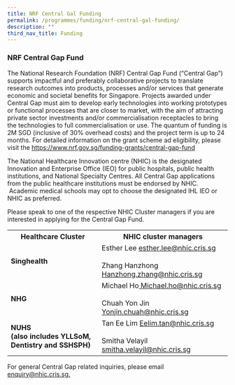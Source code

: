 ```yaml
---
title: NRF Central Gal Funding
permalink: /programmes/funding/nrf-central-gal-funding/
description: ""
third_nav_title: Funding
---
```

### NRF Central Gap Fund

The National Research Foundation (NRF) Central Gap Fund (“Central Gap”) supports impactful and preferably collaborative projects to translate research outcomes into products, processes and/or services that generate economic and societal benefits for Singapore. Projects awarded under Central Gap must aim to develop early technologies into working prototypes or functional processes that are closer to market, with the aim of attracting private sector investments and/or commercialisation receptacles to bring the technologies to full commercialisation or use. The quantum of funding is 2M SGD (inclusive of 30% overhead costs) and the project term is up to 24 months. For detailed information on the grant scheme ad eligibility, please visit the https://www.nrf.gov.sg/funding-grants/central-gap-fund&nbsp;

The National Healthcare Innovation centre (NHIC) is the designated Innovation and Enterprise Office (IEO) for public hospitals, public health institutions, and National Specialty Centres. All Central Gap applications from the public healthcare institutions must be endorsed by NHIC. &nbsp;Academic medical schools may opt to choose the designated IHL IEO or NHIC as preferred.

Please speak to one of the respective NHIC Cluster managers if you are interested in
applying for the Central Gap Fund.

<table>
	<tbody>
		<tr>
			<th>
				Healthcare Cluster
			</th>
			<th>
				NHIC cluster managers
			</th>
		</tr>
		<tr>
			<td><b>Singhealth</b></td>
			<td>Esther Lee <a href="mailto:esther.lee@nhic.cris.sg"> esther.lee@nhic.cris.sg</a> <br><br>
				Zhang Hanzhong <a href="mailto:Hanzhong.zhang@nhic.cris.sg"> Hanzhong.zhang@nhic.cris.sg</a>
			</td>
		</tr>
		<tr>
			<td><b>NHG</b></td>
			<td>Michael Ho<a href="mailto:Michael.ho@nhic.cris.sg"> Michael.ho@nhic.cris.sg</a><br><br>
							Chuah Yon Jin<a href="mailto:Yonjin.chuah@nhic.cris.sg"> Yonjin.chuah@nhic.cris.sg</a>
			</td>
		</tr>
		<tr>
			<td><b>NUHS<br>
	(also includes YLLSoM, Dentistry and SSHSPH)</b></td>
			<td>Tan Ee Lim <a href="mailto:Eelim.tan@nhic.cris.sg"> Eelim.tan@nhic.cris.sg</a> <br><br>
				Smitha Velayil <a href="mailto:smitha.velayil@nhic.cris.sg"> smitha.velayil@nhic.cris.sg</a>
			</td>
		</tr>
			</tbody></table>
			
For general Central Gap related inquiries, please email [enquiry@nhic.cris.sg.](mailto:enquiry@nhic.cris.sg)